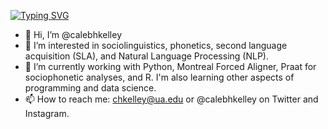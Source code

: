 <a href="https://git.io/typing-svg"><img src="https://readme-typing-svg.demolab.com?font=Poppins&pause=1000&color=1C39CF&center=true&random=false&width=435&lines=Hi!+My+name+is+Caleb.;Welcome+to+my+GitHub+page." alt="Typing SVG" /></a>

- 👋 Hi, I’m @calebhkelley
- 👀 I’m interested in sociolinguistics, phonetics, second language acquisition (SLA), and Natural Language Processing (NLP). 
- 🌱 I’m currently working with Python, Montreal Forced Aligner, Praat for sociophonetic analyses, and R. I'm also learning other aspects of programming and data science.
- 📫 How to reach me: chkelley@ua.edu or @calebhkelley on Twitter and Instagram.

<!---
calebhkelley/calebhkelley is a ✨ special ✨ repository because its `README.md` (this file) appears on your GitHub profile.
You can click the Preview link to take a look at your changes.
--->

